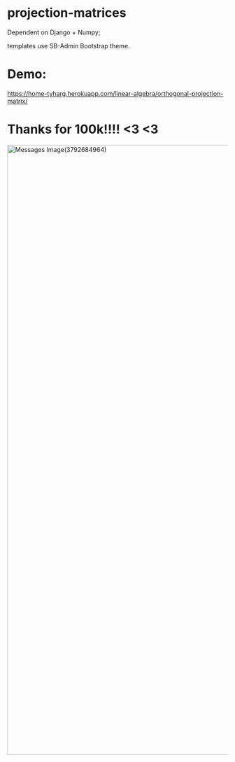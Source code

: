 # projection-matrices

Dependent on Django + Numpy;

templates use SB-Admin Bootstrap theme.

# Demo:

https://home-tyharg.herokuapp.com/linear-algebra/orthogonal-projection-matrix/

# Thanks for 100k!!!! <3  <3
<img width="1393" alt="Messages Image(3792684964)" src="https://user-images.githubusercontent.com/2886930/220967544-ce28e86c-9959-4c7b-b3ab-d28b03e6ad16.png">


